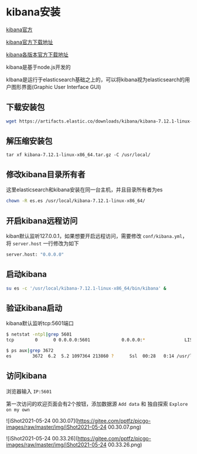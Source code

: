 # kibana安装



[kibana官方](https://www.elastic.co/cn/kibana)

[kibana官方下载地址](https://www.elastic.co/cn/downloads/kibana)

[kibana各版本官方下载地址](https://www.elastic.co/cn/downloads/past-releases#kibana)



kibana是基于node.js开发的

kIbana是运行于elasticsearch基础之上的，可以将kibana视为elasticsearch的用户图形界面(Graphic User Interface GUI)





## 下载安装包

```sh
wget https://artifacts.elastic.co/downloads/kibana/kibana-7.12.1-linux-x86_64.tar.gz
```



## 解压缩安装包

```
tar xf kibana-7.12.1-linux-x86_64.tar.gz -C /usr/local/
```





## 修改kibana目录所有者

这里elasticsearch和kibana安装在同一台主机，并且目录所有者为es

```sh
chown -R es.es /usr/local/kibana-7.12.1-linux-x86_64/
```



## 开启kibana远程访问

kiban默认监听127.0.0.1，如果想要开启远程访问，需要修改 `conf/kibana.yml`，将 `server.host` 一行修改为如下

```sh
server.host: "0.0.0.0"
```



## 启动kibana

```sh
su es -c '/usr/local/kibana-7.12.1-linux-x86_64/bin/kibana' &
```



## 验证kibana启动

kibana默认监听tcp:5601端口

```sh
$ netstat -ntpl|grep 5601
tcp        0      0 0.0.0.0:5601            0.0.0.0:*               LISTEN      3672/node           

$ ps aux|grep 3672
es        3672  6.2  5.2 1097364 213860 ?      Ssl  00:28   0:14 /usr/local/kibana-7.12.1-linux-x86_64/bin/../node/bin/node /usr/local/kibana-7.12.1-linux-x86_64/bin/../src/cli/dist
```





## 访问kibana

浏览器输入 `IP:5601`

第一次访问的欢迎页面会有2个按钮，添加数据源 `Add data` 和 独自探索 `Explore on my own` 

![iShot2021-05-24 00.30.07](https://gitee.com/pptfz/picgo-images/raw/master/img/iShot2021-05-24 00.30.07.png)







![iShot2021-05-24 00.33.26](https://gitee.com/pptfz/picgo-images/raw/master/img/iShot2021-05-24 00.33.26.png)